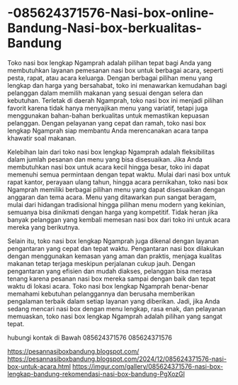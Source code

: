 # -085624371576-Nasi-box-online-Bandung-Nasi-box-berkualitas-Bandung
Toko nasi box lengkap Ngamprah adalah pilihan tepat bagi Anda yang membutuhkan layanan pemesanan nasi box untuk berbagai acara, seperti pesta, rapat, atau acara keluarga. Dengan berbagai pilihan menu yang lengkap dan harga yang bersahabat, toko ini menawarkan kemudahan bagi pelanggan dalam memilih makanan yang sesuai dengan selera dan kebutuhan. Terletak di daerah Ngamprah, toko nasi box ini menjadi pilihan favorit karena tidak hanya menyajikan menu yang variatif, tetapi juga menggunakan bahan-bahan berkualitas untuk memastikan kepuasan pelanggan. Dengan pelayanan yang cepat dan ramah, toko nasi box lengkap Ngamprah siap membantu Anda merencanakan acara tanpa khawatir soal makanan.

Kelebihan lain dari toko nasi box lengkap Ngamprah adalah fleksibilitas dalam jumlah pesanan dan menu yang bisa disesuaikan. Jika Anda membutuhkan nasi box untuk acara kecil hingga besar, toko ini dapat memenuhi semua permintaan dengan tepat waktu. Mulai dari nasi box untuk rapat kantor, perayaan ulang tahun, hingga acara pernikahan, toko nasi box Ngamprah memiliki berbagai pilihan menu yang dapat disesuaikan dengan anggaran dan tema acara. Menu yang ditawarkan pun sangat beragam, mulai dari hidangan tradisional hingga pilihan menu modern yang kekinian, semuanya bisa dinikmati dengan harga yang kompetitif. Tidak heran jika banyak pelanggan yang kembali memesan nasi box dari toko ini untuk acara mereka yang berikutnya.

Selain itu, toko nasi box lengkap Ngamprah juga dikenal dengan layanan pengantaran yang cepat dan tepat waktu. Pengantaran nasi box dilakukan dengan menggunakan kemasan yang aman dan praktis, menjaga kualitas makanan tetap terjaga meskipun perjalanan cukup jauh. Dengan pengantaran yang efisien dan mudah diakses, pelanggan bisa merasa tenang karena pesanan nasi box mereka sampai dengan baik dan tepat waktu di lokasi acara. Toko nasi box lengkap Ngamprah benar-benar memahami kebutuhan pelanggannya dan berusaha memberikan pengalaman terbaik dalam setiap layanan yang diberikan. Jadi, jika Anda sedang mencari nasi box dengan menu lengkap, rasa enak, dan pelayanan memuaskan, toko nasi box lengkap Ngamprah adalah pilihan yang sangat tepat.

hubungi kontak di Bawah
085624371576
085624371576

https://pesannasiboxbandung.blogspot.com/
https://pesannasiboxbandung.blogspot.com/2024/12/085624371576-nasi-box-untuk-acara.html
https://imgur.com/gallery/085624371576-nasi-box-lengkap-bandung-rekomendasi-nasi-box-bandung-PgXozGl
